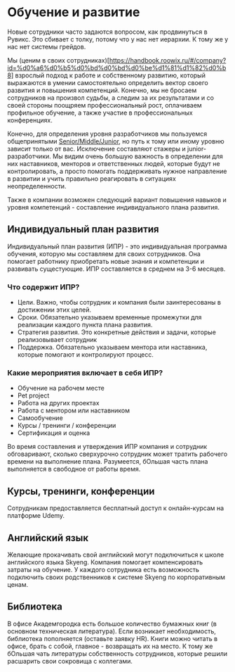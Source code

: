 # Обучение и развитие
Новые сотрудники часто задаются вопросом, как продвинуться в Рувикс. Это сбивает с толку, потому что у нас нет иерархии. К тому же у нас нет системы грейдов.

Мы (ценим в своих сотрудниках)[https://handbook.roowix.ru/#/company?id=%d0%a6%d0%b5%d0%bd%d0%bd%d0%be%d1%81%d1%82%d0%b8] взрослый подход к работе и собственному развитию, который выражаются в умении самостоятельно определить вектор своего развития и повышения  компетенций. Конечно, мы не бросаем сотрудников на произвол судьбы, а следим за их результатами и со своей стороны поощряем профессиональный рост, оплачиваем профильное обучение, а также участие в профессиональных конференциях.

Конечно, для определения уровня разработчиков мы пользуемся общепринятыми [Senior/Middle/Junior](https://handbook.roowix.ru/#/recruiting?id=%d0%9f%d0%be-%d1%83%d1%80%d0%be%d0%b2%d0%bd%d1%8f%d0%bc), но путь к тому или иному уровню зависит только от вас. Исключение составляют стажеры и junior- разработчики. Мы видим очень большую важность в определении для них наставников, менторов и ответственных людей, которые будут не контролировать, а просто помогать поддерживать нужное направление в развитии и учить правильно реагировать в ситуациях неопределенности.

Также в компании возможен следующий вариант повышения навыков и уровня компетенций - составление индивидуального плана развития. 

## Индивидуальный план развития
Индивидуальный план развития (ИПР) - это индивидуальная программа обучения, которую мы составляем для своих сотрудников. Она помогает работнику приобретать новые знания и компетенции и развивать сущестующие. ИПР составляется в среднем на 3-6 месяцев. 

### Что содержит ИПР?
  - Цели. Важно, чтобы сотрудник и компания были заинтересованы в достижении этих целей.
  - Сроки. Обязательно указываем временные промежутки для реализации каждого пункта плана развития.
  - Стратегия развития. Это конкретные действия и задачи, которые реализовывает сотрудник
  - Поддержка. Обязательно указываем ментора или наставника, которые помогают и контролируют процесс. 

### Какие мероприятия включает в себя ИПР? 
- Обучение на рабочем месте
- Pet project
- Работа на других проектах
- Работа с ментором или наставником
- Самообучение
- Курсы / тренинги / конференции
- Сертификация и оценка

Во время составления и утверждения ИПР компания и сотрудник обговаривают, сколько сверхурочно сотрудник может тратить рабочего времени на выполнение плана. Разумеется, бОльшая часть плана выполняется в свободное от работы время.

## Курсы, тренинги, конференции
Сотрудникам предоставляется бесплатный доступ к онлайн-курсам на платформе Udemy.

## Английский язык
Желающие прокачивать свой английский могут подключиться к школе английского языка Skyeng. Компания помогает компенсировать затраты на обучение.
У каждого сотрудника есть возможность подключить своих родственников к системе Skyeng по корпоративным ценам.

## Библиотека
В офисе Академгородка есть большое количество бумажных книг (в основном техническая литература). Если возникает необходимость, библиотека пополняется (оставьте заявку HR). Книги можно читать в офисе, брать с собой, главное - возвращать их на место. К тому же бОльшая чать литературы собственность сотрудников, которые решили расшарить свои сокровища с коллегами.

